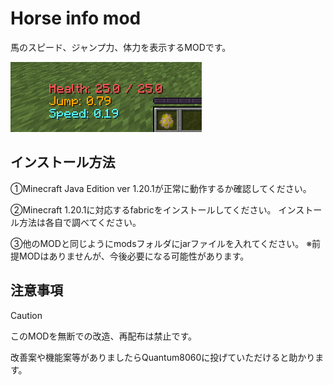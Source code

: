 # Horse info mod

馬のスピード、ジャンプ力、体力を表示するMODです。


![Test Image 1](image/image.png)


## インストール方法
①Minecraft Java Edition ver 1.20.1が正常に動作するか確認してください。


②Minecraft 1.20.1に対応するfabricをインストールしてください。
インストール方法は各自で調べてください。


③他のMODと同じようにmodsフォルダにjarファイルを入れてください。
※前提MODはありませんが、今後必要になる可能性があります。


## 注意事項
> [!CAUTION]
> このMODを無断での改造、再配布は禁止です。
>
> 改善案や機能案等がありましたらQuantum8060に投げていただけると助かります。